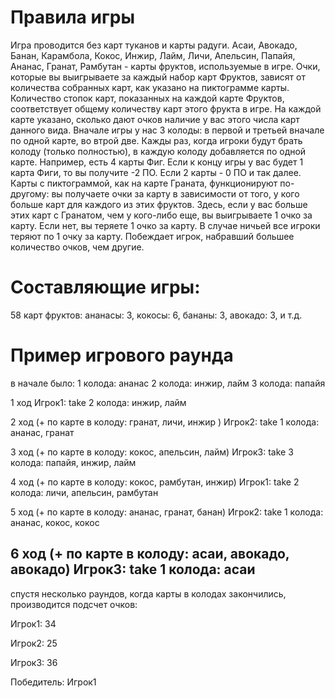 # Правила игры
Игра проводится без карт туканов и карты радуги.
Асаи, Авокадо, Банан, Карамбола, Кокос, Инжир, Лайм, Личи, Апельсин, Папайя, Ананас, Гранат, Рамбутан - карты фруктов, используемые в игре.
Очки, которые вы выигрываете за каждый набор карт Фруктов, зависят от количества собранных карт, как указано на пиктограмме карты.
Количество стопок карт, показанных на каждой карте Фруктов, соответствует общему количеству карт этого фрукта в игре.
На каждой карте указано, сколько дают очков наличие у вас этого числа карт данного вида.
Вначале игры у нас 3 колоды: в первой и третьей вначале по одной карте, во втрой две. Кажды раз, когда игроки будут брать колоду (только полностью), в каждую колоду добавляется по одной карте.
Например, есть 4 карты Фиг. Если к концу игры у вас будет 1 карта Фиги, то вы получите -2 ПО. Если 2 карты - 0 ПО и так далее.
Карты с пиктограммой, как на карте Граната, функционируют  по-другому: вы получаете очки за карту в зависимости от того, у кого больше карт для каждого из этих фруктов.
Здесь, если у вас больше этих карт с Гранатом, чем у кого-либо еще, вы выигрываете 1 очко за карту.
Если нет, вы теряете 1 очко за карту. В случае ничьей все игроки теряют по 1 очку за карту.
Побеждает игрок, набравший большее количество очков, чем другие.
# Составляющие игры:
58 карт фруктов:
ананасы: 3,
кокосы: 6,
бананы: 3,
авокадо: 3,
и т.д.

# Пример игрового раунда
в начале было:
1 колода: ананас
2 колода: инжир, лайм
3 колода: папайя

1 ход
Игрок1: take 2 колода: инжир, лайм

2 ход (+ по карте в колоду: гранат, личи, инжир )
Игрок2: take 1 колода: ананас, гранат

3 ход (+ по карте в колоду: кокос, апельсин, лайм)
Игрок3: take 3 колода: папайя, инжир, лайм

4 ход (+ по карте в колоду: кокос, рамбутан, инжир)
Игрок1: take 2 колода: личи, апельсин, рамбутан

5 ход (+ по карте в колоду: ананас, гранат, банан)
Игрок2: take 1 колода: ананас, кокос, кокос

6 ход (+ по карте в колоду: асаи, авокадо, авокадо)
Игрок3: take 1 колода: асаи
-----------------------
спустя несколько раундов, когда карты в колодах закончились, производится подсчет очков:

Игрок1: 34

Игрок2: 25

Игрок3: 36

Победитель: Игрок1
